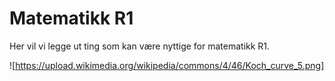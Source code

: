 # Matematikk R1

Her vil vi legge ut ting som kan være nyttige for matematikk R1. 

![https://upload.wikimedia.org/wikipedia/commons/4/46/Koch_curve_5.png]


